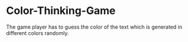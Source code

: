 # Color-Thinking-Game
The game player has to guess the color of the text which is generated in different colors randomly. 
